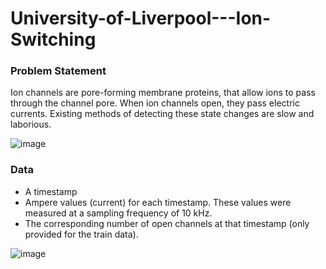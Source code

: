 # University-of-Liverpool---Ion-Switching


### Problem Statement

Ion channels are pore-forming membrane proteins, that allow ions to pass through the channel pore. When ion channels open, they pass electric currents.
Existing methods of detecting these state changes are slow and laborious.

![image](https://storage.googleapis.com/kaggle-media/competitions/Liverpool/ion%20image.jpg)

### Data
- A timestamp
- Ampere values (current) for each timestamp. These values were measured at a sampling frequency of 10 kHz.
- The corresponding number of open channels at that timestamp (only provided for the train data).

![image](https://user-images.githubusercontent.com/36400219/142971353-e8e5c21e-8ca9-44d9-bf0a-08eed260b90e.png)


